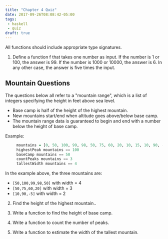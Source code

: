 ```yaml
---
title: "Chapter 4 Quiz"
date: 2017-09-26T08:08:42-05:00
tags:
 - haskell
 - quiz
draft: true
---
```


All functions should include appropriate type signatures.

1. Define a function f that takes one number as input. If the number
   is 1 or 100, the answer is 99. If the number is 1000 or 10000, the
   answer is 6. In any other case, the answer is five times the input. 

## Mountain Questions

The questions below all refer to a "mountain range", which is a list
of integers specifying the height in feet above sea level. 

* Base camp is half of the height of the highest mountain.
* New mountains start/end when altitude goes above/below base camp.
* The mountain range data is guaranteed to begin and end with a number
  below the height of base camp.

Example:
```haskell
     mountains = [0, 50, 100, 99, 98, 50, 75, 60, 20, 10, 15, 10, 90, -5]
     highestPeak mountains == 100
     baseCamp mountains == 50
     countPeaks mountains == 3
     tallestWidth mountains == 4
```
In the example above, the three mountains are:

* `[50,100,99,98,50]` with width = 4
* `[50,75,60,20]` with width = 3
* `[10,90,-5]` with width = 2

2. Find the height of the highest mountain..

3. Write a function to find the height of base camp.

4. Write a function to count the number of peaks. 

5. Write a function to estimate the width of the tallest mountain.

